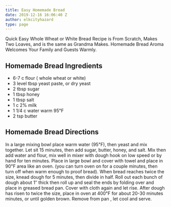 ```yaml
---
title: Easy Homemade Bread
date: 2019-12-16 16:06:40 Z
author: elkcityhazard
type: page
---
```


Quick Easy Whole Wheat or White Bread Recipe is From Scratch, Makes Two Loaves, and is the same as Grandma Makes. Homemade Bread Aroma Welcomes Your Family and Guests Warmly.

## Homemade Bread Ingredients

  * 6-7 c flour ( whole wheat or white)
  * 3 level tbsp yeast paste, or dry yeast
  * 2 tbsp sugar
  * 1 tbsp honey
  * 1 tbsp salt
  * 1 c 2% milk
  * 1 1/4 c water warm 95&#8457;
  * 2 tsp butter

## Homemade Bread Directions

In a large mixing bowl place warm water (95&#8457;), then yeast and mix together. Let sit 15 minutes, then add sugar, butter, honey, and salt. Mix then add water and flour, mix well in mixer with dough hook on low speed or by hand for ten minutes. Place in large bowl and cover with towel and place in 90&#8457; area like an oven. (you can turn oven on for a couple minutes, then turn off when warm enough to proof bread). When bread reaches twice the size, knead dough for 5 minutes, then divide in half. Roll out each bunch of dough about 1&#8243; thick then roll up and seal the ends by folding over and place in greased bread pan. Cover with cloth again and let rise. After dough has risen to twice the size, place in oven at 400&#8457; for about 20-30 minutes minutes, or until golden brown. Remove from pan , let cool and serve.